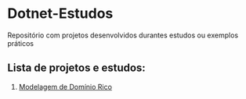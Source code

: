 # Dotnet-Estudos
Repositório com projetos desenvolvidos durantes estudos ou exemplos práticos

## Lista de projetos e estudos:
1. [Modelagem de Domínio Rico](/PaymentContext "Modelagem de Domínio Rico")
